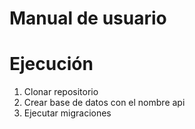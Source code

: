 # Manual de usuario



# Ejecución
1. Clonar repositorio
2. Crear base de datos con el nombre api
3. Ejecutar migraciones

